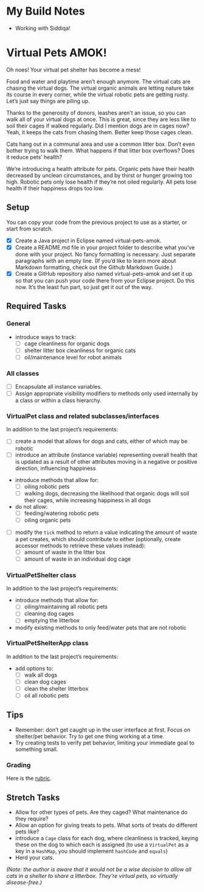 # My Build Notes
  * Working with Siddiqa!

# Virtual Pets AMOK!
Oh noes! Your virtual pet shelter has become a mess!

Food and water and playtime aren’t enough anymore. The virtual cats are chasing the virtual dogs. The virtual organic animals are letting nature take its course in every corner, while the virtual robotic pets are getting rusty. Let’s just say things are piling up.

Thanks to the generosity of donors, leashes aren’t an issue, so you can walk all of your virtual dogs at once. This is great, since they are less like to soil their cages if walked regularly. Did I mention dogs are in cages now? Yeah, it keeps the cats from chasing them. Better keep those cages clean.

Cats hang out in a communal area and use a common litter box. Don’t even bother trying to walk them. What happens if that litter box overflows? Does it reduce pets’ health?

We’re introducing a health attribute for pets. Organic pets have their health decreased by unclean circumstances, and by thirst or hunger growing too high. Robotic pets only lose health if they’re not oiled regularly. All pets lose health if their happiness drops too low.

## Setup
You can copy your code from the previous project to use as a starter, or start from scratch.

  * [x] Create a Java project in Eclipse named virtual-pets-amok.
  * [x] Create a README.md file in your project folder to describe what you’ve done with your project. No fancy formatting is necessary. Just separate paragraphs with an empty line. (If you’d like to learn more about Markdown formatting, check out the Github Markdown Guide.)
  * [x] Create a GitHub repository also named virtual-pets-amok and set it up so that you can push your code there from your Eclipse project. Do this now. It’s the least fun part, so just get it out of the way.

## Required Tasks
### General
  * introduce ways to track:
	* [ ] cage cleanliness for organic dogs
	* [ ] shelter litter box cleanliness for organic cats
	* [ ] oil/maintenance level for robot animals

### All classes
  * [ ] Encapsulate all instance variables.
  * [ ] Assign appropriate visibility modifiers to methods only used internally by a class or within a class hierarchy.

### VirtualPet class and related subclasses/interfaces
In addition to the last project’s requirements:

  * [ ] create a model that allows for dogs and cats, either of which may be robotic
  * [ ] introduce an attribute (instance variable) representing overall health that is updated as a result of other attributes moving in a negative or positive direction, influencing happiness
  * introduce methods that allow for:
	* [ ] oiling robotic pets
	* [ ] walking dogs, decreasing the likelihood that organic dogs will soil their cages, while increasing happiness in all dogs
  * do not allow:
	* [ ] feeding/watering robotic pets
	* [ ] oiling organic pets
  * [ ] modify the `tick` method to return a value indicating the amount of waste a pet creates, which should contribute to either (optionally, create accessor methods to retrieve these values instead):
	* [ ] amount of waste in the litter box
	* [ ] amount of waste in an individual dog cage

### VirtualPetShelter class

In addition to the last project’s requirements:

  * introduce methods that allow for:
	* [ ] oiling/maintaining all robotic pets
	* [ ] cleaning dog cages
	* [ ] emptying the litterbox
 * modify existing methods to only feed/water pets that are not robotic

### VirtualPetShelterApp class
In addition to the last project’s requirements:

* add options to:
	* [ ] walk all dogs
    * [ ] clean dog cages
    * [ ] clean the shelter litterbox
	* [ ] oil all robotic pets

## Tips
  * Remember: don’t get caught up in the user interface at first. Focus on shelter/pet behavior. Try to get one thing working at a time.
  * Try creating tests to verify pet behavior, limiting your immediate goal to something small.

### Grading
Here is the [rubric](https://wecancodeit.github.io/java-exercises/virtual-pets-amok/rubric.html).

## Stretch Tasks
  * Allow for other types of pets. Are they caged? What maintenance do they require?
  * Allow an option for giving treats to pets. What sorts of treats do different pets like?
  * introduce a `Cage` class for each dog, where cleanliness is tracked, keying these on the dog to which each is assigned (to use a `VirtualPet` as a key in a `HashMap`, you should implement `hashCode` and `equals`)
  * Herd your cats.

_(Note: the author is aware that it would not be a wise decision to allow all cats in a shelter to share a litterbox. They’re virtual pets, so virtually disease-free.)_